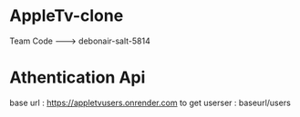 # AppleTv-clone
Team Code ---> debonair-salt-5814
# Athentication Api 
base url :   https://appletvusers.onrender.com
to get userser : baseurl/users

